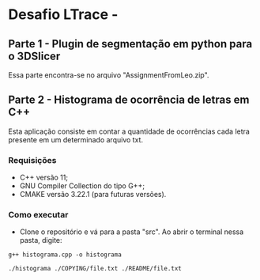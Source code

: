 # Desafio LTrace - 

## Parte 1 - Plugin de segmentação em python para o 3DSlicer

Essa parte encontra-se no arquivo "AssignmentFromLeo.zip".

## Parte 2 - Histograma de ocorrência de letras em C++

Esta aplicação consiste em contar a quantidade de ocorrências cada letra presente em um determinado arquivo txt.

### Requisições

- C++ versão 11;
- GNU Compiler Collection do tipo G++;
- CMAKE versão 3.22.1 (para futuras versões).

### Como executar

- Clone o repositório e vá para a pasta "src". Ao abrir o terminal nessa pasta, digite:
```
g++ histograma.cpp -o histograma
```
```
./histograma ./COPYING/file.txt ./README/file.txt  
```
